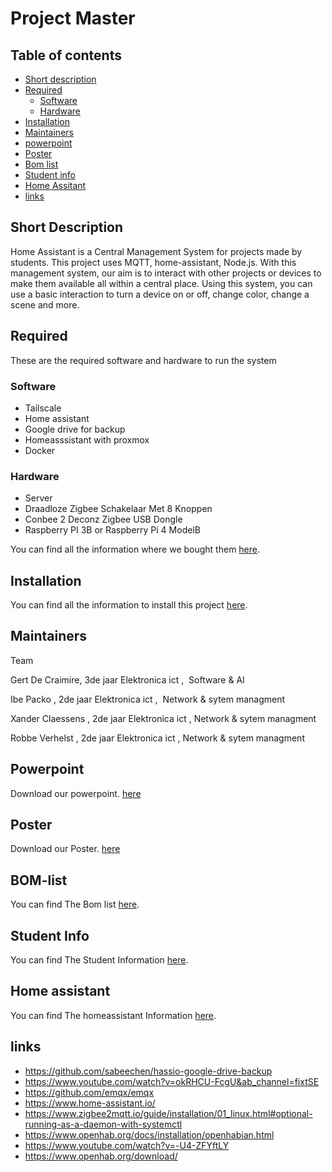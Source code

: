 # Project Master





## Table of contents

- [Short description](#short-description)
- [Required](#required)
  - [Software](#software)
  - [Hardware](#hardware)
- [Installation](#installation)
- [Maintainers](#maintainers)
- [powerpoint](#Powerpoint)
- [Poster](#Poster)
- [Bom list](#bom-list)
- [Student info](#Student-info)
- [Home Assitant](#home-assistant)
- [links](#links)

## Short Description

Home Assistant is a Central Management System for projects made by students.
This project uses MQTT, home-assistant, Node.js. With this management system, our aim is to interact with other projects or devices to make them available all within a central place.
Using this system, you can use a basic interaction to turn a device on or off, change color, change a scene and more.


## Required

These are the required software and hardware to run the system

### Software
 - Tailscale
 - Home assistant
 - Google drive for backup
 - Homeasssistant with proxmox
 - Docker

### Hardware

- Server
- Draadloze Zigbee Schakelaar Met 8 Knoppen
- Conbee 2 Deconz Zigbee USB Dongle
- Raspberry PI 3B or Raspberry Pi 4 ModelB

You can find all the information where we bought them [here](./documentation/BOMLIST.md).


## Installation

You can find all the information to install this project [here](./documentation/INSTALLATION.md).

## Maintainers

Team ​

Gert De Craimire, 3de jaar Elektronica ict , ​
Software & AI​

Ibe Packo , 2de jaar Elektronica ict , ​
Network & sytem managment​

Xander Claessens , 2de jaar Elektronica ict ,​
Network & sytem managment ​

Robbe Verhelst , 2de jaar Elektronica ict ,​
Network & sytem managment ​


## Powerpoint

Download our powerpoint. [here](https://vivesonline-my.sharepoint.com/:f:/g/personal/r0901019_student_vives_be/Erk_sTz_4S9MkCufZ0eB564B7aQfrfN3rfPNdLfrI6m4tA?e=XpYHaS) <br />

## Poster

Download our Poster. [here](https://vivesonline-my.sharepoint.com/:f:/g/personal/r0937303_student_vives_be/EnZxGHNR7BBNhbjRPSCZOQEB5Z1SUFSEeUQmNq461D9abg?e=Ti41gJ)

## BOM-list

You can find The Bom list [here](./documentation/BOMLIST.md).

## Student Info

You can find The Student Information [here](./documentation/STUDENTPROJECTS.md).

## Home assistant
You can find The homeassistant Information [here](./documentation/homeassistant.md).

## links

- https://github.com/sabeechen/hassio-google-drive-backup 
- https://www.youtube.com/watch?v=okRHCU-FcgU&ab_channel=fixtSE
- https://github.com/emqx/emqx
- https://www.home-assistant.io/ 
- https://www.zigbee2mqtt.io/guide/installation/01_linux.html#optional-running-as-a-daemon-with-systemctl
- https://www.openhab.org/docs/installation/openhabian.html
- https://www.youtube.com/watch?v=-U4-ZFYftLY
- https://www.openhab.org/download/
